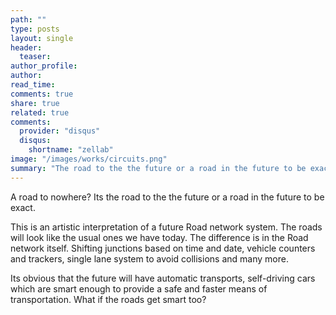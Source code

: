 ```yaml
---
path: ""
type: posts
layout: single
header:
  teaser: 
author_profile: 
author: 
read_time: 
comments: true
share: true
related: true
comments:
  provider: "disqus"
  disqus:
    shortname: "zellab"
image: "/images/works/circuits.png"
summary: "The road to the the future or a road in the future to be exact."
---
```


A road to nowhere? Its the road to the the future or a road in the future to be exact.


This is an artistic interpretation of a future Road network system. The roads will look like the usual ones we have today. The difference is in the Road network itself. Shifting junctions based on time and date, vehicle counters and trackers, single lane system to avoid collisions and many more.

Its obvious that the future will have automatic transports, self-driving cars which are smart enough to provide a safe and faster means of transportation. What if the roads get smart too? 
